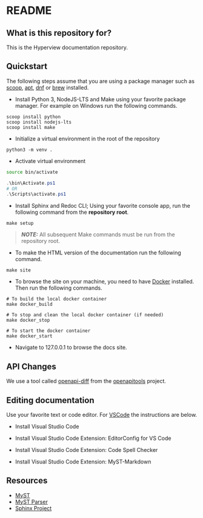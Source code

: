 # README #

## What is this repository for? ##

This is the Hyperview documentation repository.

## Quickstart ##

The following steps assume that you are using a package manager such as [scoop](https://scoop.sh/), [apt](https://www.debian.org/), [dnf](https://getfedora.org/) or [brew](https://brew.sh/) installed.

* Install Python 3, NodeJS-LTS and Make using your favorite package manager. For example on Windows run the following commands.

```console
scoop install python
scoop install nodejs-lts
scoop install make
```

* Initialize a virtual environment in the root of the repository

```console
python3 -m venv .
```

* Activate virtual environment

```bash
source bin/activate
```

```powershell
.\bin\Activate.ps1
# OR
.\Scripts\activate.ps1
```

* Install Sphinx and Redoc CLI; Using your favorite console app, run the following command from the **repository root**.

```console
make setup
```

> **_NOTE:_**  All subsequent Make commands must be run from the repository root.

* To make the HTML version of the documentation run the following command.

```console
make site
```

* To browse the site on your machine, you need to have [Docker](https://docs.docker.com/get-docker/) installed. Then run the following commands.

```console
# To build the local docker container
make docker_build

# To stop and clean the local docker container (if needed)
make docker_stop

# To start the docker container
make docker_start
```
* Navigate to 127.0.0.1 to browse the docs site.

## API Changes ##

We use a tool called [openapi-diff](https://github.com/OpenAPITools/openapi-diff) from the [openapitools](https://github.com/OpenAPITools) project.

## Editing documentation ##

Use your favorite text or code editor. For [VSCode](https://code.visualstudio.com/) the instructions are below.

* Install Visual Studio Code

* Install Visual Studio Code Extension: EditorConfig for VS Code

* Install Visual Studio Code Extension: Code Spell Checker

* Install Visual Studio Code Extension: MyST-Markdown

## Resources ##

* [MyST](https://mystmd.org/)
* [MyST Parser](https://myst-parser.readthedocs.io/en/latest/index.html)
* [Sphinx Project](https://www.sphinx-doc.org/)
